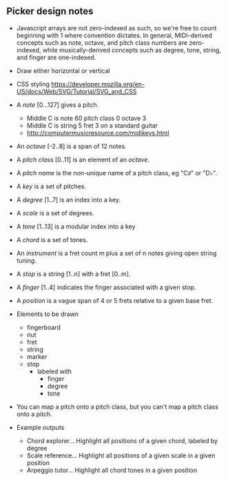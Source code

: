 
## Picker design notes

- Javascript arrays are not zero-indexed as such, so we're free to count beginning with 1 where convention dictates. In general, MIDI-derived concepts such as note, octave, and pitch class numbers are zero-indexed, while musically-derived concepts such as degree, tone, string, and finger are one-indexed.

- Draw either horizontal or vertical

- CSS styling
	https://developer.mozilla.org/en-US/docs/Web/SVG/Tutorial/SVG_and_CSS

- A *note* [0...127] gives a pitch.
	- Middle C is note 60 pitch class 0 octave 3
	- Middle C is string 5 fret 3 on a standard guitar
	- http://computermusicresource.com/midikeys.html

- An *octave* [-2..8] is a span of 12 notes.
- A *pitch class* [0..11] is an element of an *octave*.

- A *pitch name* is the non-unique name of a pitch class, eg "C♯" or "D♭".
- A *key* is a set of pitches.
- A *degree* [1..7] is an index into a key.
- A *scale* is a set of degrees.
- A *tone* [1..13] is a modular index into a key
- A *chord* is a set of tones.

- An *instrument* is a fret count m plus a set of n notes giving open string tuning.
- A *stop* is a string [1..n] with a fret [0..m].
- A *finger* [1..4] indicates the finger associated with a given stop.
- A *position* is a vague span of 4 or 5 frets relative to a given base fret.

- Elements to be drawn
	- fingerboard
	- nut
	- fret
	- string
	- marker
	- stop
		- labeled with
			- finger
			- degree
			- tone

- You can map a pitch onto a pitch class, but you can't map a pitch class onto a pitch.

- Example outputs

	- Chord explorer... Highlight all positions of a given chord, labeled by degree
	- Scale reference... Highlight all positions of a given scale in a given position
	- Arpeggio tutor... Highlight all chord tones in a given position

